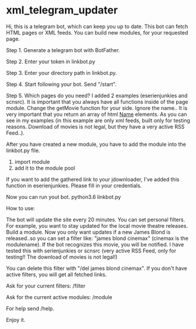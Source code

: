 # xml_telegram_updater

Hi, 
this is a telegram bot, which can keep you up to date.
This bot can fetch HTML pages or XML feeds. You can build new modules, for your requested page.

Step 1.
Generate a telegram bot with BotFather. 

Step 2.
Enter your token in linkbot.py

Step 3.
Enter your directory path in linkbot.py.

Step 4. 
Start following your bot. Send "/start".

Step 5. 
Which pages do you need? I added 2 examples (eserienjunkies and scnsrc). It is important that you always have all functions inside of the page module. Change the getMovie function for your side. Ignore the name.. It is very important that you return an array of html <a href=...>Name</a> elements. As you can see in my examples (in this example are only xml feeds, built only for testing reasons. Download of movies is not legal, but they have a very active RSS Feed..). 

After you have created a new module, you have to add the module into the linkbot.py file. 
  1. import module
  2. add it to the module pool
  
If you want to add the gathered link to your jdownloader, I've added this function in eserienjunkies. Please fill in your credentials. 


Now you can run yout bot. 
  python3.6 linkbot.py
  
 How to use:
 
The bot will update the site every 20 minutes. You can set personal filters. For example, you want to stay updated for the local movie theatre releases. Build a module. Now you only want updates if a new James Blond is released..so you can set a filter like: "james blond cinemax" (cinemax is the modulename). 
If the bot recognizes this movie, you will be notified. I have tested this with serienjunkies or scnsrc (very active RSS Feed, only for testing!! The download of movies is not legal!)

You can delete this filter with "/del james blond cinemax".
If you don't have active filters, you will get all fetched links.

Ask for your current filters:
  /filter

Ask for the current active modules:
  /module
  
 For help send /help.
 
 
 Enjoy it.

